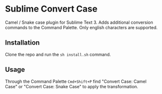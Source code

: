 Sublime Convert Case
====================

Camel / Snake case plugin for Sublime Text 3. Adds additional conversion commands to the Command Palette. Only english characters are supported.


## Installation

Clone the repo and run the `sh install.sh` command.


## Usage

Through the Command Palette `Cmd+Shift+P` find "Convert Case: Camel Case" or "Convert Case: Snake Case" to apply the transformation.
